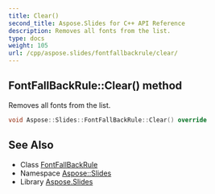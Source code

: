 ```yaml
---
title: Clear()
second_title: Aspose.Slides for C++ API Reference
description: Removes all fonts from the list.
type: docs
weight: 105
url: /cpp/aspose.slides/fontfallbackrule/clear/
---
```

## FontFallBackRule::Clear() method


Removes all fonts from the list.

```cpp
void Aspose::Slides::FontFallBackRule::Clear() override
```

## See Also

* Class [FontFallBackRule](./)
* Namespace [Aspose::Slides](../)
* Library [Aspose.Slides](../../)